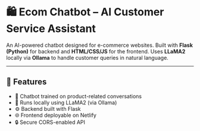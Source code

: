 # 🛍️ Ecom Chatbot – AI Customer Service Assistant

An AI-powered chatbot designed for e-commerce websites. Built with **Flask (Python)** for backend and **HTML/CSS/JS** for the frontend. Uses **LLaMA2** locally via **Ollama** to handle customer queries in natural language.

---

## 📌 Features

- 💬 Chatbot trained on product-related conversations
- 🧠 Runs locally using LLaMA2 (via Ollama)
- ⚙️ Backend built with Flask
- 🌐 Frontend deployable on Netlify
- 🔒 Secure CORS-enabled API

